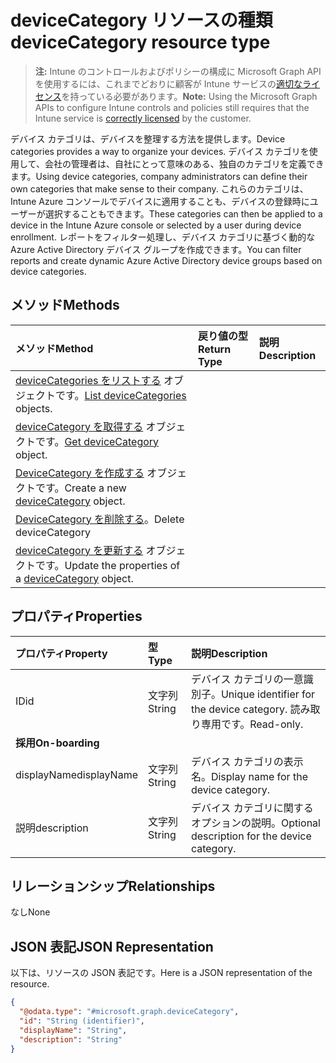 # <a name="devicecategory-resource-type"></a><span data-ttu-id="17263-101">deviceCategory リソースの種類</span><span class="sxs-lookup"><span data-stu-id="17263-101">deviceCategory resource type</span></span>

> <span data-ttu-id="17263-102">**注:** Intune のコントロールおよびポリシーの構成に Microsoft Graph API を使用するには、これまでどおりに顧客が Intune サービスの[適切なライセンス](https://go.microsoft.com/fwlink/?linkid=839381)を持っている必要があります。</span><span class="sxs-lookup"><span data-stu-id="17263-102">**Note:** Using the Microsoft Graph APIs to configure Intune controls and policies still requires that the Intune service is [correctly licensed](https://go.microsoft.com/fwlink/?linkid=839381) by the customer.</span></span>

<span data-ttu-id="17263-103">デバイス カテゴリは、デバイスを整理する方法を提供します。</span><span class="sxs-lookup"><span data-stu-id="17263-103">Device categories provides a way to organize your devices.</span></span> <span data-ttu-id="17263-104">デバイス カテゴリを使用して、会社の管理者は、自社にとって意味のある、独自のカテゴリを定義できます。</span><span class="sxs-lookup"><span data-stu-id="17263-104">Using device categories, company administrators can define their own categories that make sense to their company.</span></span> <span data-ttu-id="17263-105">これらのカテゴリは、Intune Azure コンソールでデバイスに適用することも、デバイスの登録時にユーザーが選択することもできます。</span><span class="sxs-lookup"><span data-stu-id="17263-105">These categories can then be applied to a device in the Intune Azure console or selected by a user during device enrollment.</span></span> <span data-ttu-id="17263-106">レポートをフィルター処理し、デバイス カテゴリに基づく動的な Azure Active Directory デバイス グループを作成できます。</span><span class="sxs-lookup"><span data-stu-id="17263-106">You can filter reports and create dynamic Azure Active Directory device groups based on device categories.</span></span>

## <a name="methods"></a><span data-ttu-id="17263-107">メソッド</span><span class="sxs-lookup"><span data-stu-id="17263-107">Methods</span></span>
|<span data-ttu-id="17263-108">メソッド</span><span class="sxs-lookup"><span data-stu-id="17263-108">Method</span></span>|<span data-ttu-id="17263-109">戻り値の型</span><span class="sxs-lookup"><span data-stu-id="17263-109">Return Type</span></span>|<span data-ttu-id="17263-110">説明</span><span class="sxs-lookup"><span data-stu-id="17263-110">Description</span></span>|
|:---|:---|:---|
|<span data-ttu-id="17263-111">[deviceCategories をリストする](../api/intune_shared_devicecategory_list.md) オブジェクトです。</span><span class="sxs-lookup"><span data-stu-id="17263-111">[List deviceCategories](../api/intune_shared_devicecategory_list.md) objects.</span></span>|
|<span data-ttu-id="17263-112">[deviceCategory を取得する](../api/intune_shared_devicecategory_get.md) オブジェクトです。</span><span class="sxs-lookup"><span data-stu-id="17263-112">[Get deviceCategory](../api/intune_shared_devicecategory_get.md) object.</span></span>|
|<span data-ttu-id="17263-113">[DeviceCategory を作成する](../api/intune_shared_devicecategory_create.md) オブジェクトです。</span><span class="sxs-lookup"><span data-stu-id="17263-113">Create a new [deviceCategory](../api/intune_shared_devicecategory_create.md) object.</span></span>|
|<span data-ttu-id="17263-114">[DeviceCategory を削除する](../api/intune_shared_devicecategory_delete.md)。</span><span class="sxs-lookup"><span data-stu-id="17263-114">Delete deviceCategory</span></span>|
|<span data-ttu-id="17263-115">[deviceCategory を更新する](../api/intune_shared_devicecategory_update.md) オブジェクトです。</span><span class="sxs-lookup"><span data-stu-id="17263-115">Update the properties of a [deviceCategory](../api/intune_shared_devicecategory_update.md) object.</span></span>|

## <a name="properties"></a><span data-ttu-id="17263-116">プロパティ</span><span class="sxs-lookup"><span data-stu-id="17263-116">Properties</span></span>
|<span data-ttu-id="17263-117">プロパティ</span><span class="sxs-lookup"><span data-stu-id="17263-117">Property</span></span>|<span data-ttu-id="17263-118">型</span><span class="sxs-lookup"><span data-stu-id="17263-118">Type</span></span>|<span data-ttu-id="17263-119">説明</span><span class="sxs-lookup"><span data-stu-id="17263-119">Description</span></span>|
|:---|:---|:---|
|<span data-ttu-id="17263-120">ID</span><span class="sxs-lookup"><span data-stu-id="17263-120">id</span></span>|<span data-ttu-id="17263-121">文字列</span><span class="sxs-lookup"><span data-stu-id="17263-121">String</span></span>|<span data-ttu-id="17263-122">デバイス カテゴリの一意識別子。</span><span class="sxs-lookup"><span data-stu-id="17263-122">Unique identifier for the device category.</span></span> <span data-ttu-id="17263-123">読み取り専用です。</span><span class="sxs-lookup"><span data-stu-id="17263-123">Read-only.</span></span>|
|<span data-ttu-id="17263-124">**採用**</span><span class="sxs-lookup"><span data-stu-id="17263-124">**On-boarding**</span></span>|
|<span data-ttu-id="17263-125">displayName</span><span class="sxs-lookup"><span data-stu-id="17263-125">displayName</span></span>|<span data-ttu-id="17263-126">文字列</span><span class="sxs-lookup"><span data-stu-id="17263-126">String</span></span>|<span data-ttu-id="17263-127">デバイス カテゴリの表示名。</span><span class="sxs-lookup"><span data-stu-id="17263-127">Display name for the device category.</span></span>|
|<span data-ttu-id="17263-128">説明</span><span class="sxs-lookup"><span data-stu-id="17263-128">description</span></span>|<span data-ttu-id="17263-129">文字列</span><span class="sxs-lookup"><span data-stu-id="17263-129">String</span></span>|<span data-ttu-id="17263-130">デバイス カテゴリに関するオプションの説明。</span><span class="sxs-lookup"><span data-stu-id="17263-130">Optional description for the device category.</span></span>|

## <a name="relationships"></a><span data-ttu-id="17263-131">リレーションシップ</span><span class="sxs-lookup"><span data-stu-id="17263-131">Relationships</span></span>
<span data-ttu-id="17263-132">なし</span><span class="sxs-lookup"><span data-stu-id="17263-132">None</span></span>

## <a name="json-representation"></a><span data-ttu-id="17263-133">JSON 表記</span><span class="sxs-lookup"><span data-stu-id="17263-133">JSON Representation</span></span>
<span data-ttu-id="17263-134">以下は、リソースの JSON 表記です。</span><span class="sxs-lookup"><span data-stu-id="17263-134">Here is a JSON representation of the resource.</span></span>
<!--{
  "blockType": "resource",
  "keyProperty": "id",
  "baseType": "microsoft.graph.entity",
  "@odata.type": "microsoft.graph.deviceCategory"
}-->
``` json
{
  "@odata.type": "#microsoft.graph.deviceCategory",
  "id": "String (identifier)",
  "displayName": "String",
  "description": "String"
}
```



